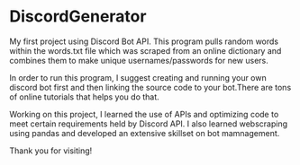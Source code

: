 # DiscordGenerator

My first project using Discord Bot API. This program pulls random words within the words.txt file which was scraped from an online dictionary
and combines them to make unique usernames/passwords for new users.

In order to run this program, I suggest creating and running your own discord bot first and then linking the source code to your bot.There are
tons of online tutorials that helps you do that.

Working on this project, I learned the use of APIs and optimizing code to meet certain requirements held by Discord API. I also learned webscraping using pandas and developed an extensive skillset on bot mamnagement.

Thank you for visiting!
